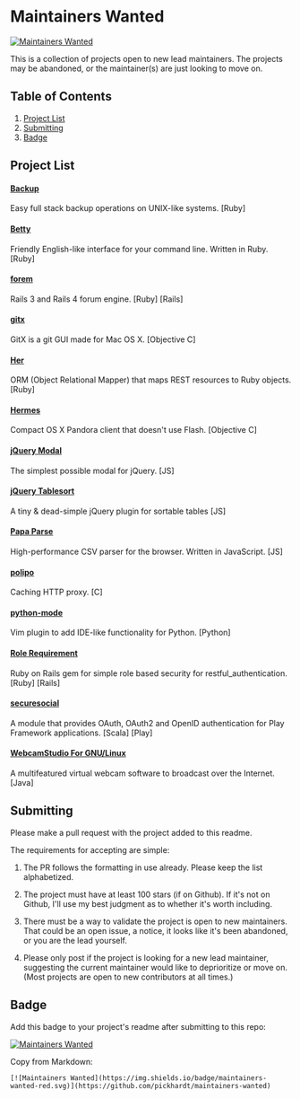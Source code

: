 # Maintainers Wanted

[![Maintainers Wanted](https://img.shields.io/badge/maintainers-wanted-red.svg)](https://github.com/pickhardt/maintainers-wanted)

This is a collection of projects open to new lead maintainers. The projects may be abandoned, or the maintainer(s) are just looking to move on.

## Table of Contents
1. [Project List](#project-list)
2. [Submitting](#submitting)
3. [Badge](#badge)

## Project List

#### [Backup](https://github.com/backup/backup)
Easy full stack backup operations on UNIX-like systems. [Ruby]

#### [Betty](https://github.com/pickhardt/betty)
Friendly English-like interface for your command line. Written in Ruby. [Ruby]

#### [forem](https://github.com/rubysherpas/forem)
Rails 3 and Rails 4 forum engine. [Ruby] [Rails]

#### [gitx](https://github.com/pieter/gitx)
GitX is a git GUI made for Mac OS X. [Objective C]

#### [Her](https://github.com/remiprev/her/)
ORM (Object Relational Mapper) that maps REST resources to Ruby objects. [Ruby]

#### [Hermes](https://github.com/HermesApp/Hermes)
Compact OS X Pandora client that doesn't use Flash. [Objective C]

#### [jQuery Modal](https://github.com/kylefox/jquery-modal)
The simplest possible modal for jQuery. [JS]

#### [jQuery Tablesort](https://github.com/kylefox/jquery-tablesort)
A tiny & dead-simple jQuery plugin for sortable tables [JS]

#### [Papa Parse](https://github.com/mholt/PapaParse)
High-performance CSV parser for the browser. Written in JavaScript. [JS]

#### [polipo](https://github.com/jech/polipo)
Caching HTTP proxy. [C]

#### [python-mode](https://github.com/klen/python-mode)
Vim plugin to add IDE-like functionality for Python. [Python]

#### [Role Requirement](https://github.com/timcharper/role_requirement)
Ruby on Rails gem for simple role based security for restful_authentication. [Ruby] [Rails]

#### [securesocial](https://github.com/jaliss/securesocial)
A module that provides OAuth, OAuth2 and OpenID authentication for Play Framework applications. [Scala] [Play]

#### [WebcamStudio For GNU/Linux](https://sourceforge.net/projects/webcamstudio/)
A multifeatured virtual webcam software to broadcast over the Internet. [Java]

## Submitting

Please make a pull request with the project added to this readme.

The requirements for accepting are simple:

1. The PR follows the formatting in use already. Please keep the list alphabetized.

2. The project must have at least 100 stars (if on Github). If it's not on Github, I'll use my best judgment as to whether it's worth including.

3. There must be a way to validate the project is open to new maintainers. That could be an open issue, a notice, it looks like it's been abandoned, or you are the lead yourself.

4. Please only post if the project is looking for a new lead maintainer, suggesting the current maintainer would like to deprioritize or move on. (Most projects are open to new contributors at all times.)

## Badge

Add this badge to your project's readme after submitting to this repo:

[![Maintainers Wanted](https://img.shields.io/badge/maintainers-wanted-red.svg)](https://github.com/pickhardt/maintainers-wanted)

Copy from Markdown:

```
[![Maintainers Wanted](https://img.shields.io/badge/maintainers-wanted-red.svg)](https://github.com/pickhardt/maintainers-wanted)
```
